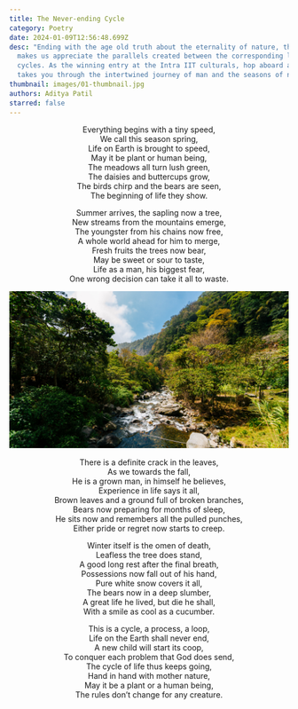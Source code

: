 ```yaml
---
title: The Never-ending Cycle
category: Poetry
date: 2024-01-09T12:56:48.699Z
desc: "Ending with the age old truth about the eternality of nature, the poem
  makes us appreciate the parallels created between the corresponding life
  cycles. As the winning entry at the Intra IIT culturals, hop aboard as it
  takes you through the intertwined journey of man and the seasons of nature. "
thumbnail: images/01-thumbnail.jpg
authors: Aditya Patil
starred: false
---
```

<!--StartFragment-->

<p style="text-align: center;align:center;">Everything begins with a tiny speed,<br>
We call this season spring,<br>
Life on Earth is brought to speed,<br>
May it be plant or human being,<br>
The meadows all turn lush green,<br>
The daisies and buttercups grow,<br>
The birds chirp and the bears are seen,<br>
The beginning of life they show.</p>

<!--EndFragment-->

<!--StartFragment-->

<p style="text-align: center;align:center;">Summer arrives, the sapling now a tree,<br>
New streams from the mountains emerge, <br>
The youngster from his chains now free, <br>
A whole world ahead for him to merge, <br>
Fresh fruits the trees now bear, <br>
May be sweet or sour to taste, <br>
Life as a man, his biggest fear, <br>
One wrong decision can take it all to waste. <br>

![](images/01-image.jpg)

<!--EndFragment-->

<p style="text-align: center;align:center;">There is a definite crack in the leaves,<br>
As we towards the fall,<br>
He is a grown man, in himself he believes,<br>
Experience in life says it all,<br>
Brown leaves and a ground full of broken branches,<br>
Bears now preparing for months of sleep,<br>
He sits now and remembers all the pulled punches,<br>
Either pride or regret now starts to creep.<br>

<p style="text-align: center;align:center;">Winter itself is the omen of death,<br>
Leafless the tree does stand,<br>
A good long rest after the final breath,<br>
Possessions now fall out of his hand,<br>
Pure white snow covers it all,<br>
The bears now in a deep slumber,<br>
A great life he lived, but die he shall,<br>
With a smile as cool as a cucumber.<br>

<p style="text-align: center;align:center;">This is a cycle, a process, a loop,<br>
Life on the Earth shall never end,<br>
A new child will start its coop,<br>
To conquer each problem that God does send,<br>
The cycle of life thus keeps going,<br>
Hand in hand with mother nature,<br>
May it be a plant or a human being,<br>
The rules don’t change for any creature.<br>